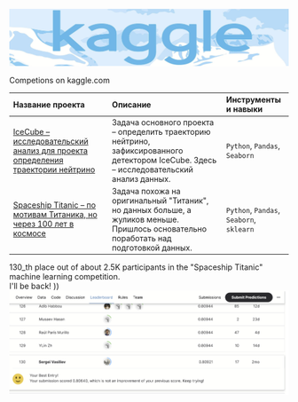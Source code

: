 ![kaggle](https://github.com/Nanobelka/Kaggle/blob/main/images/kaggle_logo.jpg)

Competions on kaggle.com

| Название проекта      | Описание              | Инструменты и навыки      |
|:----------------------|:----------------------|:--------------------------|
| [IceCube – исследовательский анализ для проекта определения траектории нейтрино](https://github.com/Nanobelka/IceCube) | Задача основного проекта – определить траекторию нейтрино, зафиксированного детектором IceCube. Здесь – исследовательский анализ данных. | `Python`, `Pandas`, `Seaborn` |
| [Spaceship Titanic – по мотивам Титаника, но через 100 лет в космосе](https://github.com/Nanobelka/Spaceship_Titanic) | Задача похожа на оригинальный "Титаник", но данных больше, а жуликов меньше. Пришлось основательно поработать над подготовкой данных. | `Python`, `Pandas`, `Seaborn`, `sklearn` |

130_th place out of about 2.5K participants in the "Spaceship Titanic" machine learning competition.  
I'll be back! ))
![Spaceship Titanic](https://github.com/Nanobelka/Kaggle/blob/main/Spaceship%20Titanic/images/130_th_place.png)
